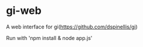 # gi-web
A web interface for gi(https://github.com/dspinellis/gi)

Run with 'npm install & node app.js'
